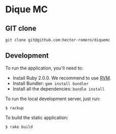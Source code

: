 Dique MC
========

GIT clone
---------

    git clone git@github.com:hector-romero/diquemc

Development
-----------

To run the application, you'll need to:

* Install Ruby 2.0.0. We recommend to use [RVM](http://rvm.io/).
* Install Bundler: `gem install bundler`
* Install all the dependencies: `bundle install`

To run the local development server, just run:

    $ rackup

To build the static application:

    $ rake build


